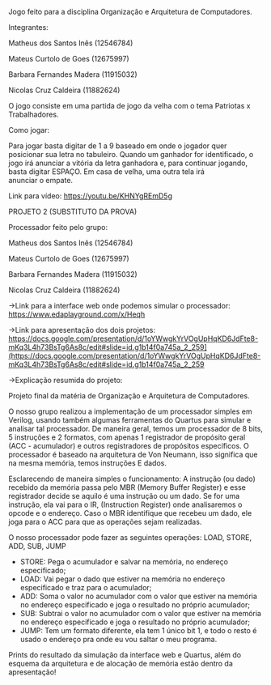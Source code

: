 Jogo feito para a disciplina Organização e Arquitetura de Computadores.

Integrantes:

Matheus dos Santos Inês (12546784)

Mateus Curtolo de Goes (12675997)

Barbara Fernandes Madera (11915032)

Nicolas Cruz Caldeira (11882624)


O jogo consiste em uma partida de jogo da velha com o tema Patriotas x Trabalhadores. 

Como jogar:

Para jogar basta digitar de 1 a 9 baseado em onde o jogador quer posicionar sua letra no tabuleiro. Quando um ganhador for identificado, o jogo irá anunciar a vitória da letra ganhadora e, para continuar jogando, basta digitar ESPAÇO. Em casa de velha, uma outra tela irá anunciar o empate.




Link para vídeo: https://youtu.be/KHNYgREmD5g




PROJETO 2 (SUBSTITUTO DA PROVA)

Processador feito pelo grupo:

Matheus dos Santos Inês (12546784)

Mateus Curtolo de Goes (12675997)

Barbara Fernandes Madera (11915032)

Nicolas Cruz Caldeira (11882624)

→Link para a interface web onde podemos simular o processador: https://www.edaplayground.com/x/Heqh

→Link para apresentação dos dois projetos: https://docs.google.com/presentation/d/1oYWwgkYrVOgUpHqKD6JdFte8-mKq3L4h73BsTg6As8c/edit#slide=id.g1b14f0a745a_2_259](https://docs.google.com/presentation/d/1oYWwgkYrVOgUpHqKD6JdFte8-mKq3L4h73BsTg6As8c/edit#slide=id.g1b14f0a745a_2_259

→Explicação resumida do projeto:

Projeto final da matéria de Organização e Arquitetura de Computadores. 

O nosso grupo realizou a implementação de um processador simples em Verilog, usando também algumas ferramentas do Quartus para simular e analisar tal processador.
De maneira geral, temos um processador de 8 bits, 5 instruções e 2 formatos, com apenas 1 registrador de propósito geral (ACC - acumulador) e outros registradores de propósitos específicos. 
O processador é baseado na arquitetura de Von Neumann, isso significa que na mesma memória, temos instruções E dados. 

Esclarecendo de maneira simples o funcionamento: 
A instrução (ou dado) recebido da memória passa pelo MBR (Memory Buffer Register) e esse registrador decide se aquilo é uma instrução ou um dado. 
Se for uma instrução, ela vai para o IR, (Instruction Register) onde analisaremos o opcode e o endereço. Caso o MBR identifique que recebeu um dado, ele joga para o ACC para que as operações sejam realizadas.


O nosso processador pode fazer as seguintes operações: LOAD, STORE, ADD, SUB, JUMP
- STORE: Pega o acumulador e salvar na memória, no endereço especificado;
- LOAD: Vai pegar o dado que estiver na memória no endereço especificado e traz para o acumulador;
- ADD: Soma o valor no acumulador com o valor que estiver na memória no endereço especificado e joga o resultado no próprio acumulador;
- SUB: Subtrai o valor no acumulador com o valor que estiver na memória no endereço especificado e joga o resultado no próprio acumulador;
- JUMP: Tem um formato diferente, ela tem 1 único bit 1, e todo o resto é usado o endereço pra onde eu vou saltar o meu programa.

Prints do resultado da simulação da interface web e Quartus, além do esquema da arquitetura e de alocação de memória estão dentro da apresentação!
